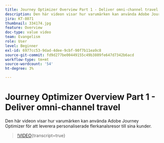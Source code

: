 ```yaml
---
title: Journey Optimizer Overview Part 1 - Deliver omni-channel travel
description: Den här videon visar hur varumärken kan använda Adobe Journey Optimizer för att leverera personaliserade flerkanalsresor till sina kunder.
jira: KT-8071
thumbnail: 334174.jpg
feature: Overview
doc-type: value video
team: Evangelism
role: User
level: Beginner
exl-id: 6977cc53-9dad-4dee-9cbf-90f7b11ea9c8
source-git-commit: fd9d277be00449155c49b3809fe647d7342b6acd
workflow-type: tm+mt
source-wordcount: '54'
ht-degree: 3%

---
```


# Journey Optimizer Overview Part 1 - Deliver omni-channel travel

Den här videon visar hur varumärken kan använda Adobe Journey Optimizer för att leverera personaliserade flerkanalsresor till sina kunder.

>[!VIDEO](https://video.tv.adobe.com/v/334174?quality=12&learn=on){transcript=true}
